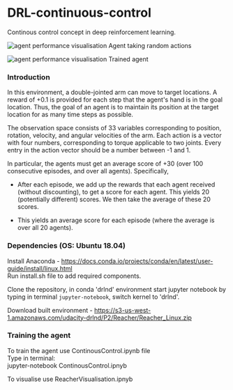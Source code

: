 # DRL-continuous-control
Continous control concept in deep reinforcement learning.

![agent performance visualisation](reacher_random.gif)
Agent taking random actions

![agent performance visualisation](reacher_actor.gif)
Trained agent

### Introduction  

In this environment, a double-jointed arm can move to target locations. A reward of +0.1 is provided for each step that the agent's hand is in the goal location. Thus, the goal of an agent is to maintain its position at the target location for as many time steps as possible.

The observation space consists of 33 variables corresponding to position, rotation, velocity, and angular velocities of the arm. Each action is a vector with four numbers, corresponding to torque applicable to two joints. Every entry in the action vector should be a number between -1 and 1.

 In particular, the agents must get an average score of +30 (over 100 consecutive episodes, and over all agents). Specifically,
 
 * After each episode, we add up the rewards that each agent received (without discounting), to get a score for each agent. This yields 20 (potentially different) scores. We then take the average of these 20 scores.
 
 * This yields an average score for each episode (where the average is over all 20 agents).


### Dependencies (OS: Ubuntu 18.04)  

Install Anaconda - https://docs.conda.io/projects/conda/en/latest/user-guide/install/linux.html  
Run install.sh file to add required components.

Clone the repository, in conda 'drlnd' environment start jupyter notebook by typing in terminal `jupyter-notebook`, switch kernel to 'drlnd'.


Download built environment - https://s3-us-west-1.amazonaws.com/udacity-drlnd/P2/Reacher/Reacher_Linux.zip

### Training the agent
To train the agent use ContinousControl.ipynb file  
Type in terminal:  
	jupyter-notebook ContinousControl.ipnyb

To visualise use ReacherVisualisation.ipnyb